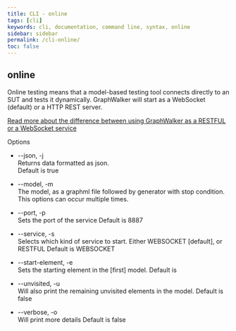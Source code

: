 ```yaml
---
title: CLI - online
tags: [cli]
keywords: cli, documentation, command line, syntax, online
sidebar: sidebar
permalink: /cli-online/
toc: false
---
```



## online

Online testing means that a model-based testing tool connects directly to an SUT and tests it dynamically. GraphWalker will start as a WebSocket (default) or a HTTP REST server.

[Read more about the difference between using GraphWalker as a RESTFUL or a WebSocket service](/docs/restful_vs_websocket)

Options

* --json, -j<br>
Returns data formatted as json.<br>
Default is true

* --model, -m <br>
The model, as a graphml file followed by generator with stop condition.<br>
This options can occur multiple times.<br>

* --port, -p<br>
Sets the port of the service
Default is 8887

* --service, -s<br>
Selects which kind of service to start. Either WEBSOCKET [default],
or RESTFUL
Default is WEBSOCKET

* --start-element, -e<br>
Sets the starting element in the [first] model.
Default is <empty string>

* --unvisited, -u<br>
Will also print the remaining unvisited elements in the model.
Default is false

* --verbose, -o<br>
Will print more details
Default is false